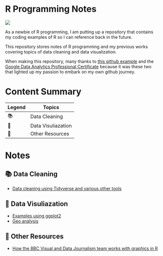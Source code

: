# R Programming Notes
![](https://img.shields.io/badge/Language-R-blue)

As a newbie of R programming, I am putting up a repository that contains my coding examples of R so I can reference back in the future. 

This repository stores notes of R programming and my previous works covering topics of data cleaning and data visualization. 

When making this repository, many thanks to [this github example](https://github.com/erikaduan/r_tips/blob/master/README.md) and the [Google Data Analytics Professional Certificate](https://www.coursera.org/professional-certificates/google-data-analytics) because it was these two that lighted up my passion to embark on my own github journey. 

# Content Summary

| Legend | Topics |
| ------------- | ------------- |
|  📚 | Data Cleaning  |
|  🎨 | Data Visuliazation  |
|  🔨 | Other Resources  |

# Notes
## 📚 Data Cleaning
* [Data cleaning using Tidyverse and various other tools](https://github.com/stonetosky/R_Notes/tree/main/Notes)

## 🎨 Data Visuliazation
* [Examples using ggplot2]()
* [Geo analysis]()

## 🔨 Other Resources
* [How the BBC Visual and Data Journalism team works with graphics in R](https://github.com/bbc/bbplot)
